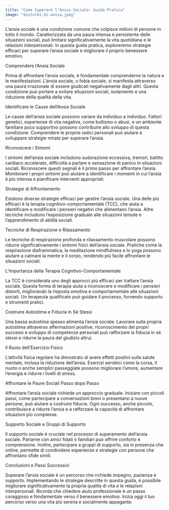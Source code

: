 ```yaml
---
title: "Come Superare l’Ansia Sociale: Guida Pratica"
image: "disturbi-di-ansia.jpeg"
---
```


L’ansia sociale è una condizione comune che colpisce milioni di persone in tutto il mondo. Caratterizzata da una paura intensa e persistente delle situazioni sociali, può limitare significativamente la vita quotidiana e le relazioni interpersonali. In questa guida pratica, esploreremo strategie efficaci per superare l’ansia sociale e migliorare il proprio benessere emotivo.

Comprendere l’Ansia Sociale

Prima di affrontare l’ansia sociale, è fondamentale comprenderne la natura e le manifestazioni. L’ansia sociale, o fobia sociale, si manifesta attraverso una paura irrazionale di essere giudicati negativamente dagli altri. Questa condizione può portare a evitare situazioni sociali, isolamento e una riduzione della qualità della vita.

Identificare le Cause dell’Ansia Sociale

Le cause dell’ansia sociale possono variare da individuo a individuo. Fattori genetici, esperienze di vita negative, come bullismo o abusi, e un ambiente familiare poco supportivo possono contribuire allo sviluppo di questa condizione. Comprendere le proprie radici personali può aiutare a sviluppare strategie mirate per superare l’ansia.

Riconoscere i Sintomi

I sintomi dell’ansia sociale includono sudorazione eccessiva, tremori, battito cardiaco accelerato, difficoltà a parlare e sensazione di panico in situazioni sociali. Riconoscere questi segnali è il primo passo per affrontare l’ansia. Monitorare i propri sintomi può aiutare a identificare i momenti in cui l’ansia è più intensa e pianificare interventi appropriati.

Strategie di Affrontamento

Esistono diverse strategie efficaci per gestire l’ansia sociale. Una delle più efficaci è la terapia cognitivo-comportamentale (TCC), che aiuta a identificare e modificare i pensieri negativi che alimentano l’ansia. Altre tecniche includono l’esposizione graduale alle situazioni temute e l’apprendimento di abilità sociali.

Tecniche di Respirazione e Rilassamento

Le tecniche di respirazione profonda e rilassamento muscolare possono ridurre significativamente i sintomi fisici dell’ansia sociale. Pratiche come la respirazione diaframmatica, la meditazione mindfulness e lo yoga possono aiutare a calmare la mente e il corpo, rendendo più facile affrontare le situazioni sociali.

L’Importanza della Terapia Cognitivo-Comportamentale

La TCC è considerata uno degli approcci più efficaci per trattare l’ansia sociale. Questa forma di terapia aiuta a riconoscere e modificare i pensieri distorti, migliorando la risposta emotiva e comportamentale alle situazioni sociali. Un terapeuta qualificato può guidare il processo, fornendo supporto e strumenti pratici.

Costruire Autostima e Fiducia in Sé Stessi

Una bassa autostima spesso alimenta l’ansia sociale. Lavorare sulla propria autostima attraverso affermazioni positive, riconoscimento dei propri successi e sviluppo di competenze personali può rafforzare la fiducia in sé stessi e ridurre la paura del giudizio altrui.

Il Ruolo dell’Esercizio Fisico

L’attività fisica regolare ha dimostrato di avere effetti positivi sulla salute mentale, inclusa la riduzione dell’ansia. Esercizi aerobici come la corsa, il nuoto o anche semplici passeggiate possono migliorare l’umore, aumentare l’energia e ridurre i livelli di stress.

Affrontare le Paure Sociali Passo dopo Passo

Affrontare l’ansia sociale richiede un approccio graduale. Iniziare con piccoli passi, come partecipare a conversazioni brevi o presentarsi a nuove persone, può aiutare a costruire fiducia. Ogni successo, anche piccolo, contribuisce a ridurre l’ansia e a rafforzare la capacità di affrontare situazioni più complesse.

Supporto Sociale e Gruppi di Supporto

Il supporto sociale è cruciale nel processo di superamento dell’ansia sociale. Parlarne con amici fidati o familiari può offrire conforto e comprensione. Inoltre, partecipare a gruppi di supporto, sia in presenza che online, permette di condividere esperienze e strategie con persone che affrontano sfide simili.

Conclusioni e Passi Successivi

Superare l’ansia sociale è un percorso che richiede impegno, pazienza e supporto. Implementando le strategie descritte in questa guida, è possibile migliorare significativamente la propria qualità di vita e le relazioni interpersonali. Ricorda che chiedere aiuto professionale è un passo coraggioso e fondamentale verso il benessere emotivo. Inizia oggi il tuo percorso verso una vita più serena e socialmente appagante.
